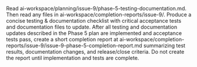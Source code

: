 Read ai-workspace/planning/issue-9/phase-5-testing-documentation.md. Then read any files in ai-workspace/completion-reports/issue-9/. Produce a concise testing & documentation checklist with critical acceptance tests and documentation files to update. After all testing and documentation updates described in the Phase 5 plan are implemented and acceptance tests pass, create a short completion report at ai-workspace/completion-reports/issue-9/issue-9-phase-5-completion-report.md summarizing test results, documentation changes, and release/close criteria. Do not create the report until implementation and tests are complete.
